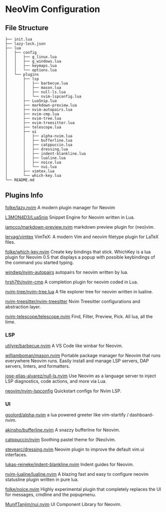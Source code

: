 # NeoVim Configuration

## File Structure

```text
├── init.lua
├── lazy-lock.json
├── lua
│   ├── config
│   │   ├── g_linux.lua
│   │   ├── g_windows.lua
│   │   ├── keymaps.lua
│   │   └── options.lua
│   └── plugins
│       ├── lsp
│       │   ├── barbecue.lua
│       │   ├── mason.lua
│       │   ├── null-ls.lua
│       │   └── nvim-lspconfig.lua
│       ├── LuaSnip.lua
│       ├── markdown-preview.lua
│       ├── nvim-autopairs.lua
│       ├── nvim-cmp.lua
│       ├── nvim-tree.lua
│       ├── nvim-treesitter.lua
│       ├── telescope.lua
│       ├── ui
│       │   ├── alpha-nvim.lua
│       │   ├── bufferline.lua
│       │   ├── catppuccin.lua
│       │   ├── dressing.lua
│       │   ├── indent-blankline.lua
│       │   ├── lualine.lua
│       │   ├── noice.lua
│       │   └── nui.lua
│       ├── vimtex.lua
│       └── which-key.lua
└── README.md
```

## Plugins Info

[folke/lazy.nvim](https://github.com/folke/lazy.nvim)
A modern plugin manager for Neovim

[L3MON4D3/LuaSnip](https://github.com/L3MON4D3/LuaSnip)
Snippet Engine for Neovim written in Lua.

[iamcco/markdown-preview.nvim](https://github.com/iamcco/markdown-preview.nvim)
markdown preview plugin for (neo)vim.

[lervag/vimtex](https://github.com/lervag/vimtex)
VimTeX: A modern Vim and neovim filetype plugin for LaTeX files.

[folke/which-key.nvim](https://github.com/folke/which-key.nvim)
Create key bindings that stick. WhichKey is a lua plugin for Neovim 0.5 that displays a popup with possible keybindings of the command you started typing.

[windwp/nvim-autopairs](https://github.com/windwp/nvim-autopairs)
autopairs for neovim written by lua.

[hrsh7th/nvim-cmp](https://github.com/hrsh7th/nvim-cmp)
A completion plugin for neovim coded in Lua.

[nvim-tree/nvim-tree.lua](https://github.com/nvim-tree/nvim-tree.lua)
A file explorer tree for neovim written in lualine.

[nvim-treesitter/nvim-treesitter](https://github.com/nvim-treesitter/nvim-treesitter)
Nvim Treesitter configurations and abstraction layer.

[nvim-telescope/telescope.nvim](https://github.com/nvim-telescope/telescope.nvim)
Find, Filter, Preview, Pick. All lua, all the time.

### LSP

[utilyre/barbecue.nvim](https://github.com/utilyre/barbecue.nvim)
A VS Code like winbar for Neovim.

[williamboman/mason.nvim](https://github.com/williamboman/mason.nvim)
Portable package manager for Neovim that runs everywhere Neovim runs. Easily install and manage LSP servers, DAP servers, linters, and formatters.

[jose-elias-alvarez/null-ls.nvim](https://github.com/jose-elias-alvarez/null-ls.nvim)
Use Neovim as a language server to inject LSP diagnostics, code actions, and more via Lua.

[neovim/nvim-lspconfig](https://github.com/neovim/nvim-lspconfig)
Quickstart configs for Nvim LSP.

### UI

[goolord/alpha-nvim](https://github.com/goolord/alpha-nvim)
a lua powered greeter like vim-startify / dashboard-nvim.

[akinsho/bufferline.nvim](https://github.com/akinsho/bufferline.nvim)
A snazzy bufferline for Neovim.

[catppuccin/nvim](https://github.com/catppuccin/nvim)
Soothing pastel theme for (Neo)vim.

[stevearc/dressing.nvim](https://github.com/stevearc/dressing.nvim)
Neovim plugin to improve the default vim.ui interfaces.

[lukas-reineke/indent-blankline.nvim](https://github.com/lukas-reineke/indent-blankline.nvim)
Indent guides for Neovim.

[nvim-lualine/lualine.nvim](https://github.com/nvim-lualine/lualine.nvim)
A blazing fast and easy to configure neovim statusline plugin written in pure lua.

[folke/noice.nvim](https://github.com/folke/noice.nvim)
Highly experimental plugin that completely replaces the UI for messages, cmdline and the popupmenu.

[MunifTanjim/nui.nvim](https://github.com/MunifTanjim/nui.nvim)
UI Component Library for Neovim.

